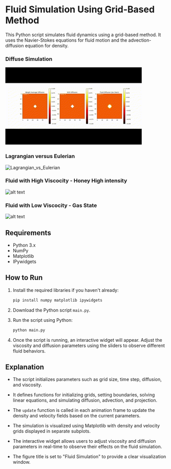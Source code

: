 # Fluid Simulation Using Grid-Based Method

This Python script simulates fluid dynamics using a grid-based method. It uses the Navier-Stokes equations for fluid motion and the advection-diffusion equation for density.

### Diffuse Simulation
![alt text](output/diffusion_simulation.gif)

### Lagrangian versus Eulerian
![Lagrangian_vs_Eulerian](https://github.com/RagnarokFate/FluidSimulation/assets/92100499/979d14d6-529f-463e-bc6a-7f725c82eb40)

### Fluid with High Viscocity - Honey High intensity
![alt text](output/Fluid_Simulation.gif)

### Fluid with Low Viscocity - Gas State
![alt text](output/Gas_Simulation.gif)



## Requirements

- Python 3.x
- NumPy
- Matplotlib
- IPywidgets

## How to Run

1. Install the required libraries if you haven't already:

    ```bash
    pip install numpy matplotlib ipywidgets
    ```

2. Download the Python script `main.py`.

3. Run the script using Python:

    ```bash
    python main.py
    ```

4. Once the script is running, an interactive widget will appear. Adjust the viscosity and diffusion parameters using the sliders to observe different fluid behaviors.

## Explanation

- The script initializes parameters such as grid size, time step, diffusion, and viscosity.

- It defines functions for initializing grids, setting boundaries, solving linear equations, and simulating diffusion, advection, and projection.

- The `update` function is called in each animation frame to update the density and velocity fields based on the current parameters.

- The simulation is visualized using Matplotlib with density and velocity grids displayed in separate subplots.

- The interactive widget allows users to adjust viscosity and diffusion parameters in real-time to observe their effects on the fluid simulation.

- The figure title is set to "Fluid Simulation" to provide a clear visualization window.
